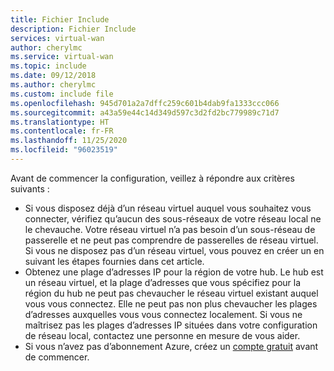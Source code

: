 ```yaml
---
title: Fichier Include
description: Fichier Include
services: virtual-wan
author: cherylmc
ms.service: virtual-wan
ms.topic: include
ms.date: 09/12/2018
ms.author: cherylmc
ms.custom: include file
ms.openlocfilehash: 945d701a2a7dffc259c601b4dab9fa1333ccc066
ms.sourcegitcommit: a43a59e44c14d349d597c3d2fd2bc779989c71d7
ms.translationtype: HT
ms.contentlocale: fr-FR
ms.lasthandoff: 11/25/2020
ms.locfileid: "96023519"
---
```

Avant de commencer la configuration, veillez à répondre aux critères suivants :

* Si vous disposez déjà d’un réseau virtuel auquel vous souhaitez vous connecter, vérifiez qu’aucun des sous-réseaux de votre réseau local ne le chevauche. Votre réseau virtuel n’a pas besoin d’un sous-réseau de passerelle et ne peut pas comprendre de passerelles de réseau virtuel. Si vous ne disposez pas d’un réseau virtuel, vous pouvez en créer un en suivant les étapes fournies dans cet article.
* Obtenez une plage d’adresses IP pour la région de votre hub. Le hub est un réseau virtuel, et la plage d’adresses que vous spécifiez pour la région du hub ne peut pas chevaucher le réseau virtuel existant auquel vous vous connectez. Elle ne peut pas non plus chevaucher les plages d’adresses auxquelles vous vous connectez localement. Si vous ne maîtrisez pas les plages d’adresses IP situées dans votre configuration de réseau local, contactez une personne en mesure de vous aider.
* Si vous n’avez pas d’abonnement Azure, créez un [compte gratuit](https://azure.microsoft.com/free/?WT.mc_id=A261C142F) avant de commencer.